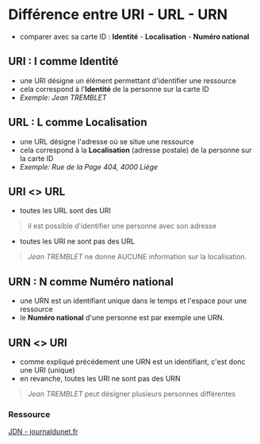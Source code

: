 # Différence entre URI - URL - URN

- comparer avec sa carte ID : **Identité** - **Localisation** - **Numéro national**

## URI : I comme Identité

- une URI désigne un élément permettant d'identifier une ressource
- cela correspond à l'**Identité** de la personne sur la carte ID
- *Exemple: Jean TREMBLET*

## URL : L comme Localisation
- une URL désigne l'adresse où se situe une ressource
- cela correspond à la **Localisation** (adresse postale) de la personne sur la carte ID 
- *Exemple: Rue de la Page 404, 4000 Liège*

## URI <> URL
- toutes les URL sont des URI
> il est possible d'identifier une personne avec son adresse
- toutes les URI ne sont pas des URL
> *Jean TREMBLET* ne donne AUCUNE information sur la localisation.

## URN : N comme Numéro national
- une URN est un identifiant unique dans le temps et l'espace pour une ressource
- le **Numéro national** d'une personne est par exemple une URN.

## URN <> URI
- comme expliqué précédement une URN est un identifiant, c'est donc une URI (unique)
- en revanche, toutes les URI ne sont pas des URN
> *Jean TREMBLET* peut désigner plusieurs personnes différentes

### Ressource
[JDN - journaldunet.fr](https://www.journaldunet.fr/web-tech/developpement/1203023-quelle-est-la-difference-entre-uri-url-et-urn/)
